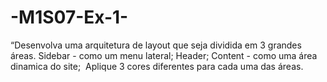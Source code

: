 # -M1S07-Ex-1-
“Desenvolva uma arquitetura de layout que seja dividida em 3 grandes áreas.  Sidebar - como um menu lateral;  Header;  Content - como uma área dinamica do site;  ‌  Aplique 3 cores diferentes para cada uma das áreas.
